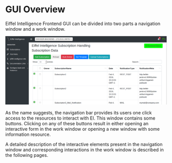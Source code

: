 # GUI Overview

Eiffel Intelligence Frontend GUI can be divided into two parts a navigation
window and a work window.

<img src="images/subscription_handling.png">
</img>

As the name suggests, the navigation bar provides its users one click access to
the resources to interact with EI. This window contains some buttons. Clicking
on any of these buttons result in either opening an interactive form in the
work window or opening a new window with some information resource.

A detailed description of the interactive elements present in the navigation
window and corresponding interactions in the work window is described in the
following pages.
